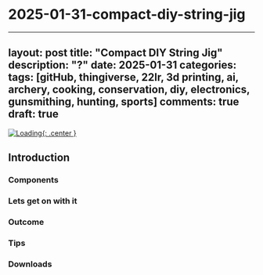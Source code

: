 # 2025-01-31-compact-diy-string-jig
---
layout: post
title: "Compact DIY String Jig"
description: "?"
date: 2025-01-31
categories: 
tags: [gitHub, thingiverse, 22lr, 3d printing, ai, archery, cooking, conservation, diy, electronics, gunsmithing, hunting, sports]
comments: true
draft: true
---
[![Loading](/assets/loading.png){: .center }](/assets/loading.png)

## Introduction
### Components
### Lets get on with it
### Outcome
### Tips
### Downloads